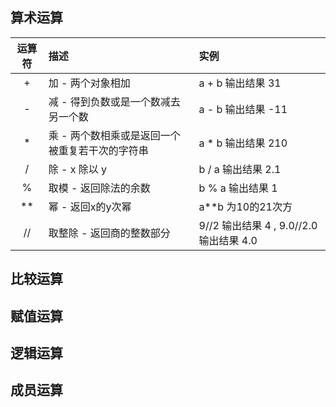 ## 算术运算

|运算符	|描述	|实例|
|:----:|:----|:----|
|+	|加 - 两个对象相加	|a + b 输出结果 31|
|-	|减 - 得到负数或是一个数减去另一个数	|a - b 输出结果 -11|
|*	|乘 - 两个数相乘或是返回一个被重复若干次的字符串	|a * b 输出结果 210|
|/	|除 - x 除以 y	|b / a 输出结果 2.1|
|%	|取模 - 返回除法的余数	|b % a 输出结果 1|
|**	|幂 - 返回x的y次幂	|a**b 为10的21次方|
|//	|取整除 - 返回商的整数部分	|9//2 输出结果 4 , 9.0//2.0 输出结果 4.0|

## 比较运算
## 赋值运算
## 逻辑运算
## 成员运算
